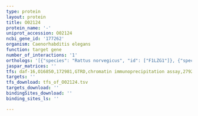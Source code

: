 ```yaml
---
type: protein
layout: protein
title: O02124
protein_name: '-'
uniprot_accession: O02124
ncbi_gene_id: '177262'
organism: Caenorhabditis elegans
function: target gene
number_of_interactions: '1'
orthologs: '[{"species": "Rattus norvegicus", "id": ["F1LZG1"]}, {"species": "Drosophila melanogaster", "id": ["<a href=\"/protein/q8ipi9\">Q8IPI9</a>"]}]'
jaspar_matrices: ''
tfs: daf-16,O16850,172981,GTRD,chromatin immunoprecipitation assay,27924024%5Buid%5D,No
targets: ''
tfs_download: tfs_of_O02124.tsv
targets_download: ''
bindingSites_download: ''
binding_sites_ls: ''

---
```

